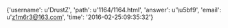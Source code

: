 {'username': u'DrustZ', 'path': u'1164/1164.html', 'answer': u'\u5bf9', 'email': u'z1m6r3@163.com', 'time': '2016-02-25:09:35:32'}